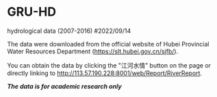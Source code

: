 # GRU-HD
hydrological data (2007-2016)
#2022/09/14

The data were downloaded from the official website of 
Hubei Provincial Water Resources Department (https://slt.hubei.gov.cn/sjfb/).

You can obtain the data by clicking the "江河水情" button on the page 
or directly linking to http://113.57.190.228:8001/web/Report/RiverReport.

***The data is for academic research only***
